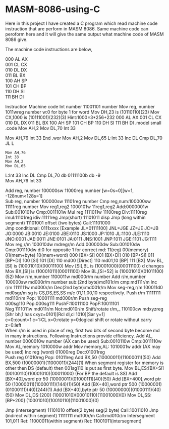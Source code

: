 # MASM-8086-using-C

Here in this project I have created a C program which read machine code instruction that are perform in MASM 8086. Same machine code can peroform here and it will give the same output what machine code of MASM 8086 give.

The machine code instructions are below,

000 AL  AX <br/>
001 CL  CX <br/>
010 DL  DX <br/>
011 BL  BX <br/>
100 AH  SP <br/>
101 CH  BP <br/>
110 DH  SI <br/>
111 BH  DI <br/>

Instruction             Machine code
Int number              11001101   number
Mov reg, number         1011wreg    number                 w:0 for byte      1 for word
Mov DH,23 is (10110110)(23)           Mov CX,1000 is (10111001)(232)(3)  Hint:1000=3*256+232
000
AL  AX
001
CL  CX
010
DL  DX
011
BL  BX
100
AH  SP
101
CH  BP
110
DH  SI
111
BH  DI
.model small
.code
Mov AH,2
Mov DL,70
Int 33

Mov AH,76
Int 33
End
.wor
    Mov AH,2
    Mov DL,65
L:Int 33
    Inc DL
    Cmp DL,70
    JL L
    
    Mov AH,76
    Int 33
    Mov AH,2
    Mov DL,65
    
    
L:Int 33
    Inc DL
    Cmp DL,70
db 01111100b
db -9    
    Mov AH,76
    Int 33




Add reg, number
100000sw  11000reg     number   [w=0s=0][w=1, -128num<128s=1]  
Sub reg, number
100000sw 11101reg number     Cmp reg,num:100000sw 11111reg  number
Mov reg1,reg2
1000101w  11reg1,reg2     Add:0000001w Sub:0010101w Cmp:0011101w
Mul   reg
1111011w  11100reg       Div:11110reg    imul:11101reg      idiv:11111reg
Jmp(short) 11101011 disp     Jmp (long within segment) 11101001  offset (two bytes) Call:11101000      
Jmp conditional: 0111xxxx  [Example JL=01111100]   JNL=JGE   JZ=JE  JC=JB
JO:0000
JB:0010
JE:0100
JBE:0110
JS:1000
JP:1010
JL:1100
JLE:1110
JNO:0001
JAE:0011
JNE:0101
JA:0111
JNS:1001
JNP:1011
JGE:1101
JG:1111
Mov  reg,r/m
100010dw  mdregr/m    Add:000000dw   Sub:001010dw  Cmp:001110dw
d:0 for opposite 1 for correct
md:   11(reg)  00(memory)  01(mem+byte) 10(mem+word)
000
[BX+SI]
001
[BX+DI]
010
[BP+SI]
011
[BP+DI]
100
[SI]
101
[DI]
110 md00
[Direct]
110 md01,10
[BP]
111
[BX]
Mov BL,[SI] is (10001010)(00011100)
Mov [SI],BL is (10001000)(00011100)   d changes
Mov BX,[SI] is (10001011)(00011100)
Mov BL,[SI+52] is (10001010)(01011100)(52)
Mov r/m,number
1100011w  md000r/m  number 
Add r/m,number
100000sw  md000r/m  number    sub:(2nd byte)md101r/m  cmp:md111r/m
Inc    r/m
1111111w  md000r/m       Dec(2nd byte):md001r/m
Mov seg-reg,r/m
100011d0  md0sgr/m    sg is CS,DS,ES,SS  m/c 01,11,00,10 respectively.
Push  r/m
11111111  md110r/m       Pop: 10001111 md000r/m
Push  seg-reg   
000sg110  Pop:000sg111     PushF:10011100   PopF:10011101  
Neg
1111011w  md011r/m      Not:md010r/m
Shift/rotate r/m,_
110100cw   mdxyzreg   [Shr bh,1 has cxyz=0101][Rcl dl,cl 1010][Sar y=1]             
c=0:count=1  c=1:CL          x=0:rotate  y=0:logical shift or rotate without carry    z=0:left   
When r/m is used in place of reg, first two bits of second byte become md in many instructions. 
Following Instructions provide efficiency.
Add AL, number
0000010w   number (AX can be used)   Sub:0010110w   Cmp:0011110w 
Mov AL,memory
1010000w  addr    Mov memory,AL: 1010001w addr   (AX may be used)
Inc    reg (word) 01000reg       Dec:01001reg         
Push reg  01010reg         Pop: 01011reg
Add BX,50  (10000011)(11000011)(50)            Add BX,500 (10000001)(11000011)(244)(1)
When segment register for memory is other then DS (default) then 001sg110 is put as first byte.
Mov BL,ES:[BX+SI]  (00100110)(10001010)(00011000)                  (For BP the default is SS)
Add [BX+40],word ptr 50  (10000011)(01000111)(40)(50)
Add [BX+400],word ptr 50  (10000011)(10000111)(144)(1)(50)
Add [BX+40],word ptr 500  (10000001)(01000111)(40)(244)(1)
Add [BX+40],byte ptr 50  (10000000)(01000111)(40)(50)
Mov DL,DS:[200] (10001010)(00010110)(11001000)(0) 
Mov DL,SS:[BP+200] (10001010)(10010110)(11001000)(0)


Jmp (intersegment)
11101010  offset(2 byte)   seg(2 byte)      Call:10011010
Jmp (indirect within segment)
11111111  md100r/m   Call:md010r/m     Intersegment 101,011
Ret: 11000011(within segment)                            Ret: 11001011(intersegment)
